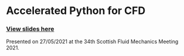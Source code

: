 # Accelerated Python for CFD

### [View slides here](http://jamiejquinn.com/melvin.py-pres-scottish-fluid-mech-meeting-2021/slides.html)

Presented on 27/05/2021 at the 34th Scottish Fluid Mechanics Meeting 2021.
